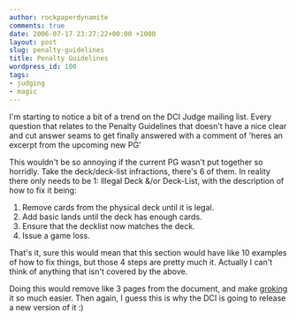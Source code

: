 ```yaml
---
author: rockpaperdynamite
comments: true
date: 2006-07-17 23:27:22+00:00 +1000
layout: post
slug: penalty-guidelines
title: Penalty Guidelines
wordpress_id: 100
tags:
- judging
- magic
---
```


I'm starting to notice a bit of a trend on the DCI Judge mailing list. Every question that relates to the Penalty Guidelines that doesn't have a nice clear and cut answer seams to get finally answered with a comment of 'heres an excerpt from the upcoming new PG'

This wouldn't be so annoying if the current PG wasn't put together so horridly. Take the deck/deck-list infractions, there's 6 of them. In reality there only needs to be 1: Illegal Deck &/or Deck-List, with the description of how to fix it being:

1) Remove cards from the physical deck until it is legal.
2) Add basic lands until the deck has enough cards.
3) Ensure that the decklist now matches the deck.
4) Issue a game loss.

That's it, sure this would mean that this section would have like 10 examples of how to fix things, but those 4 steps are pretty much it. Actually I can't think of anything that isn't covered by the above.

Doing this would remove like 3 pages from the document, and make [groking](http://en.wikipedia.org/wiki/Grok) it so much easier. Then again, I guess this is why the DCI is going to release a new version of it :)
